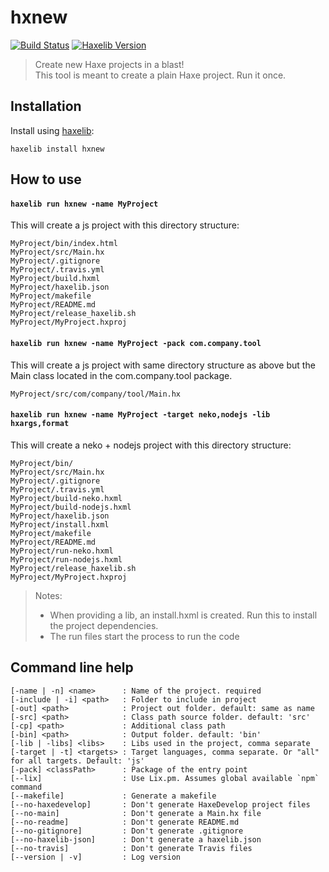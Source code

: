 # hxnew

[![Build Status](https://travis-ci.org/markknol/hxnew.svg?branch=master)](https://travis-ci.org/markknol/hxnew)
[![Haxelib Version](https://img.shields.io/github/tag/markknol/hxnew.svg?label=haxelib)](http://lib.haxe.org/p/hxnew)

> Create new Haxe projects in a blast!  
> This tool is meant to create a plain Haxe project. Run it once.

## Installation

Install using [haxelib](http://lib.haxe.org/p/hxnew):

```
haxelib install hxnew
```

## How to use 

#### `haxelib run hxnew -name MyProject`

This will create a js project with this directory structure:

```
MyProject/bin/index.html
MyProject/src/Main.hx
MyProject/.gitignore
MyProject/.travis.yml
MyProject/build.hxml
MyProject/haxelib.json
MyProject/makefile
MyProject/README.md
MyProject/release_haxelib.sh
MyProject/MyProject.hxproj
```

#### `haxelib run hxnew -name MyProject -pack com.company.tool`

This will create a js project with same directory structure as above but the Main class located in the com.company.tool package. 

```
MyProject/src/com/company/tool/Main.hx
```

#### `haxelib run hxnew -name MyProject -target neko,nodejs -lib hxargs,format`

This will create a neko + nodejs project with this directory structure:

```
MyProject/bin/
MyProject/src/Main.hx
MyProject/.gitignore
MyProject/.travis.yml
MyProject/build-neko.hxml
MyProject/build-nodejs.hxml
MyProject/haxelib.json
MyProject/install.hxml
MyProject/makefile
MyProject/README.md
MyProject/run-neko.hxml
MyProject/run-nodejs.hxml
MyProject/release_haxelib.sh
MyProject/MyProject.hxproj
```
> Notes:
> * When providing a lib, an install.hxml is created. Run this to install the project dependencies.
> * The run files start the process to run the code

## Command line help

```
[-name | -n] <name>      : Name of the project. required
[-include | -i] <path>   : Folder to include in project
[-out] <path>            : Project out folder. default: same as name
[-src] <path>            : Class path source folder. default: 'src'
[-cp] <path>             : Additional class path
[-bin] <path>            : Output folder. default: 'bin'
[-lib | -libs] <libs>    : Libs used in the project, comma separate
[-target | -t] <targets> : Target languages, comma separate. Or "all" for all targets. Default: 'js'
[-pack] <classPath>      : Package of the entry point
[--lix]                  : Use Lix.pm. Assumes global available `npm` command
[--makefile]             : Generate a makefile
[--no-haxedevelop]       : Don't generate HaxeDevelop project files
[--no-main]              : Don't generate a Main.hx file
[--no-readme]            : Don't generate README.md
[--no-gitignore]         : Don't generate .gitignore
[--no-haxelib-json]      : Don't generate a haxelib.json
[--no-travis]            : Don't generate Travis files
[--version | -v]         : Log version
```
